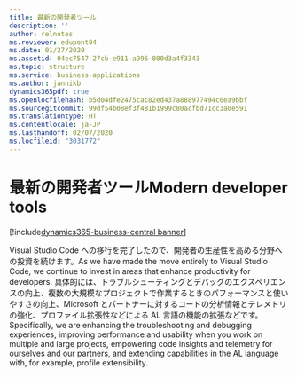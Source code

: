 ```yaml
---
title: 最新の開発者ツール
description: ''
author: relnotes
ms.reviewer: edupont04
ms.date: 01/27/2020
ms.assetid: 04ec7547-27cb-e911-a996-000d3a4f3343
ms.topic: structure
ms.service: business-applications
ms.author: jannikb
dynamics365pdf: true
ms.openlocfilehash: b5d04dfe2475cac82ed437a888977494c0ea9bbf
ms.sourcegitcommit: 99df54b08ef3f481b1999c80acfbd71cc3a0e591
ms.translationtype: HT
ms.contentlocale: ja-JP
ms.lasthandoff: 02/07/2020
ms.locfileid: "3031772"
---
```

# <a name="modern-developer-tools"></a><span data-ttu-id="25495-102">最新の開発者ツール</span><span class="sxs-lookup"><span data-stu-id="25495-102">Modern developer tools</span></span>

[!include[dynamics365-business-central banner](../includes/dynamics365-business-central.md)]

<!--structure start-->
<span data-ttu-id="25495-103">Visual Studio Code への移行を完了したので、開発者の生産性を高める分野への投資を続けます。</span><span class="sxs-lookup"><span data-stu-id="25495-103">As we have made the move entirely to Visual Studio Code, we continue to invest in areas that enhance productivity for developers.</span></span> <span data-ttu-id="25495-104">具体的には、トラブルシューティングとデバッグのエクスペリエンスの向上、複数の大規模なプロジェクトで作業するときのパフォーマンスと使いやすさの向上、Microsoft とパートナーに対するコードの分析情報とテレメトリの強化、プロファイル拡張性などによる AL 言語の機能の拡張などです。</span><span class="sxs-lookup"><span data-stu-id="25495-104">Specifically, we are enhancing the troubleshooting and debugging experiences, improving performance and usability when you work on multiple and large projects, empowering code insights and telemetry for ourselves and our partners, and extending capabilities in the AL language with, for example, profile extensibility.</span></span>
<!--structure end-->




